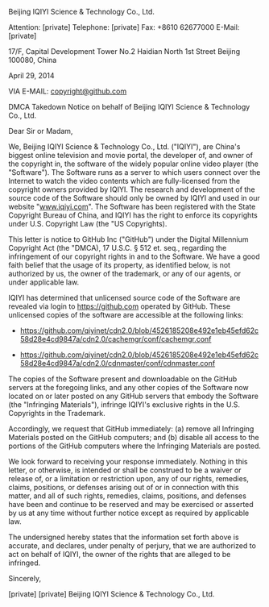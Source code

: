 Beijing IQIYI Science & Technology Co., Ltd.

Attention: [private]
Telephone: [private]
Fax: +8610 62677000
E-Mail: [private]

17/F, Capital Development Tower
No.2 Haidian North 1st Street
Beijing 100080, China

April 29, 2014

VIA E-MAIL: copyright@github.com

DMCA Takedown Notice on behalf of Beijing IQIYI Science & Technology Co., Ltd.

Dear Sir or Madam,

We, Beijing IQIYI Science & Technology Co., Ltd. ("IQIYI"), are China's biggest online television and movie portal, the developer of, and owner of the copyright in, the software of the widely popular online video player (the "Software"). The Software runs as a server to which users connect over the Internet to watch the video contents which are fully-licensed from the copyright owners provided by IQIYI. The research and development of the source code of the Software should only be owned by IQIYI and used in our website "www.iqiyi.com". The Software has been registered with the State Copyright Bureau of China, and IQIYI has the right to enforce its copyrights under U.S. Copyright Law (the "US Copyrights).

This letter is notice to GitHub Inc ("GitHub") under the Digital Millennium Copyright Act (the "DMCA), 17 U.S.C. § 512 et. seq., regarding the infringement of our copyright rights in and to the Software. We have a good faith belief that the usage of its property, as identified below, is not authorized by us, the owner of the trademark, or any of our agents, or under applicable law.

IQIYI has determined that unlicensed source code of the Software are revealed via login to https://github.com operated by GitHub. These unlicensed copies of the software are accessible at the following links:

* https://github.com/qiyinet/cdn2.0/blob/4526185208e492e1eb45efd62c58d28e4cd9847a/cdn2.0/cachemgr/conf/cachemgr.conf

* https://github.com/qiyinet/cdn2.0/blob/4526185208e492e1eb45efd62c58d28e4cd9847a/cdn2.0/cdnmaster/conf/cdnmaster.conf

The copies of the Software present and downloadable on the GitHub servers at the foregoing links, and any other copies of the Software now located on or later posted on any GitHub servers that embody the Software (the "Infringing Materials"), infringe IQIYI's exclusive rights in the U.S. Copyrights in the Trademark.

Accordingly, we request that GitHub immediately: (a) remove all Infringing Materials posted on the GitHub computers; and (b) disable all access to the portions of the GitHub computers where the Infringing Materials are posted.

We look forward to receiving your response immediately. Nothing in this letter, or otherwise, is intended or shall be construed to be a waiver or release of, or a limitation or restriction upon, any of our rights, remedies, claims, positions, or defenses arising out of or in connection with this matter, and all of such rights, remedies, claims, positions, and defenses have been and continue to be reserved and may be exercised or asserted by us at any time without further notice except as required by  applicable law.

The undersigned hereby states that the information set forth above is accurate, and declares, under penalty of perjury, that we are authorized to act on behalf of IQIYI, the owner of the rights that are alleged to be infringed.

Sincerely,

[private]
[private]
Beijing IQIYI Science & Technology Co., Ltd.
